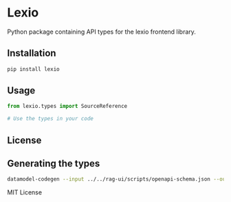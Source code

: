 # Lexio

Python package containing API types for the lexio frontend library.

## Installation

```bash
pip install lexio
```

## Usage

```python
from lexio.types import SourceReference

# Use the types in your code
```

## License

## Generating the types

```bash
datamodel-codegen --input ../../rag-ui/scripts/openapi-schema.json --output lexio/types/__init__.py --input-file-type jsonschema
```

MIT License
